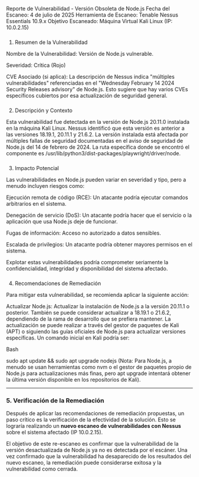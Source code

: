 Reporte de Vulnerabilidad - Versión Obsoleta de Node.js
Fecha del Escaneo: 4 de julio de 2025
Herramienta de Escaneo: Tenable Nessus Essentials 10.9.x
Objetivo Escaneado: Máquina Virtual Kali Linux (IP: 10.0.2.15)

###

1. Resumen de la Vulnerabilidad



Nombre de la Vulnerabilidad: Versión de Node.js vulnerable.

Severidad: Crítica (Rojo)

CVE Asociado (si aplica): La descripción de Nessus indica "múltiples vulnerabilidades" referenciadas en el "Wednesday February 14 2024 Security Releases advisory" de Node.js. Esto sugiere que hay varios CVEs específicos cubiertos por esa actualización de seguridad general.

###


2. Descripción y Contexto



Esta vulnerabilidad fue detectada en la versión de Node.js 20.11.0 instalada en la máquina Kali Linux. Nessus identificó que esta versión es anterior a las versiones 18.19.1, 20.11.1 y 21.6.2. La versión instalada está afectada por múltiples fallas de seguridad documentadas en el aviso de seguridad de Node.js del 14 de febrero de 2024. La ruta específica donde se encontró el componente es /usr/lib/python3/dist-packages/playwright/driver/node.

###


3. Impacto Potencial



Las vulnerabilidades en Node.js pueden variar en severidad y tipo, pero a menudo incluyen riesgos como:

Ejecución remota de código (RCE): Un atacante podría ejecutar comandos arbitrarios en el sistema.

Denegación de servicio (DoS): Un atacante podría hacer que el servicio o la aplicación que usa Node.js deje de funcionar.

Fugas de información: Acceso no autorizado a datos sensibles.

Escalada de privilegios: Un atacante podría obtener mayores permisos en el sistema.

Explotar estas vulnerabilidades podría comprometer seriamente la confidencialidad, integridad y disponibilidad del sistema afectado.

###


4. Recomendaciones de Remediación



Para mitigar esta vulnerabilidad, se recomienda aplicar la siguiente acción:

Actualizar Node.js: Actualizar la instalación de Node.js a la versión 20.11.1 o posterior. También se puede considerar actualizar a 18.19.1 o 21.6.2, dependiendo de la rama de desarrollo que se prefiera mantener. La actualización se puede realizar a través del gestor de paquetes de Kali (APT) o siguiendo las guías oficiales de Node.js para actualizar versiones específicas. Un comando inicial en Kali podría ser:

Bash

sudo apt update && sudo apt upgrade nodejs
(Nota: Para Node.js, a menudo se usan herramientas como nvm o el gestor de paquetes propio de Node.js para actualizaciones más finas, pero apt upgrade intentará obtener la última versión disponible en los repositorios de Kali).


---

### 5. Verificación de la Remediación

Después de aplicar las recomendaciones de remediación propuestas, un paso crítico es la verificación de la efectividad de la solución. Esto se lograría realizando un **nuevo escaneo de vulnerabilidades con Nessus** sobre el sistema afectado (IP 10.0.2.15).

El objetivo de este re-escaneo es confirmar que la vulnerabilidad de la versión desactualizada de Node.js ya no es detectada por el escáner. Una vez confirmado que la vulnerabilidad ha desaparecido de los resultados del nuevo escaneo, la remediación puede considerarse exitosa y la vulnerabilidad como cerrada.
